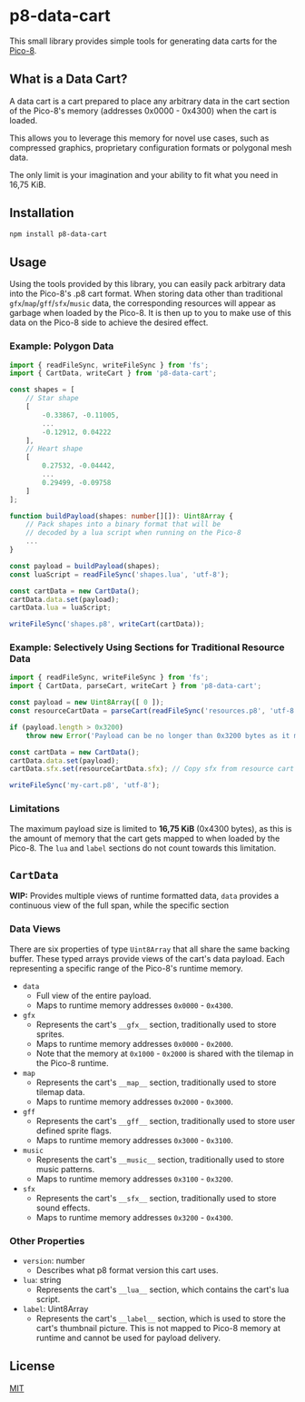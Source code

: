 # p8-data-cart

This small library provides simple tools for generating data carts for the [Pico-8](https://www.lexaloffle.com/pico-8.php).

## What is a Data Cart?
A data cart is a cart prepared to place any arbitrary data in the cart section of the Pico-8's memory (addresses 0x0000 - 0x4300) when the cart is loaded.

This allows you to leverage this memory for novel use cases, such as compressed graphics, proprietary configuration formats or polygonal mesh data.

The only limit is your imagination and your ability to fit what you need in 16,75 KiB.

## Installation

```sh
npm install p8-data-cart
```

## Usage
Using the tools provided by this library, you can easily pack arbitrary data into the Pico-8's .p8 cart format. When storing data other than traditional `gfx`/`map`/`gff`/`sfx`/`music` data, the corresponding resources will appear as garbage when loaded by the Pico-8. It is then up to you to make use of this data on the Pico-8 side to achieve the desired effect.

### Example: Polygon Data
```typescript
import { readFileSync, writeFileSync } from 'fs';
import { CartData, writeCart } from 'p8-data-cart';

const shapes = [
    // Star shape
    [
        -0.33867, -0.11005,
        ...
        -0.12912, 0.04222
    ],
    // Heart shape
    [
        0.27532, -0.04442,
        ...
        0.29499, -0.09758
    ]
];

function buildPayload(shapes: number[][]): Uint8Array {
    // Pack shapes into a binary format that will be
    // decoded by a lua script when running on the Pico-8
    ...
}

const payload = buildPayload(shapes);
const luaScript = readFileSync('shapes.lua', 'utf-8');

const cartData = new CartData();
cartData.data.set(payload);
cartData.lua = luaScript;

writeFileSync('shapes.p8', writeCart(cartData));
```

### Example: Selectively Using Sections for Traditional Resource Data
```typescript
import { readFileSync, writeFileSync } from 'fs';
import { CartData, parseCart, writeCart } from 'p8-data-cart';

const payload = new Uint8Array([ 0 ]);
const resourceCartData = parseCart(readFileSync('resources.p8', 'utf-8'));

if (payload.length > 0x3200)
    throw new Error('Payload can be no longer than 0x3200 bytes as it must not overlap sfx memory');

const cartData = new CartData();
cartData.data.set(payload);
cartData.sfx.set(resourceCartData.sfx); // Copy sfx from resource cart

writeFileSync('my-cart.p8', 'utf-8');
```

### Limitations
The maximum payload size is limited to __16,75 KiB__ (0x4300 bytes), as this is the amount of memory that the cart gets mapped to when loaded by the Pico-8. The `lua` and `label` sections do not count towards this limitation.

## `CartData`

__WIP:__
Provides multiple views of runtime formatted data, `data` provides a continuous view of the full span, while the specific section

### Data Views
There are six properties of type `Uint8Array` that all share the same backing buffer. These typed arrays provide views of the cart's data payload. Each representing a specific range of the Pico-8's runtime memory.

- `data`
  - Full view of the entire payload.
  - Maps to runtime memory addresses `0x0000` - `0x4300`.
- `gfx`
  - Represents the cart's `__gfx__` section, traditionally used to store sprites.
  - Maps to runtime memory addresses `0x0000` - `0x2000`.
  - Note that the memory at `0x1000` - `0x2000` is shared with the tilemap in the Pico-8 runtime.
- `map`
  - Represents the cart's `__map__` section, traditionally used to store tilemap data.
  - Maps to runtime memory addresses `0x2000` - `0x3000`.
- `gff`
  - Represents the cart's `__gff__` section, traditionally used to store user defined sprite flags.
  - Maps to runtime memory addresses `0x3000` - `0x3100`.
- `music`
  - Represents the cart's `__music__` section, traditionally used to store music patterns.
  - Maps to runtime memory addresses `0x3100` - `0x3200`.
- `sfx`
  - Represents the cart's `__sfx__` section, traditionally used to store sound effects.
  - Maps to runtime memory addresses `0x3200` - `0x4300`.

### Other Properties
- `version`: number
  - Describes what p8 format version this cart uses.
- `lua`: string
  - Represents the cart's `__lua__` section, which contains the cart's lua script.
- `label`: Uint8Array
  - Represents the cart's `__label__` section, which is used to store the cart's thumbnail picture. This is not mapped to Pico-8 memory at runtime and cannot be used for payload delivery.

## License

[MIT](https://opensource.org/license/mit)
